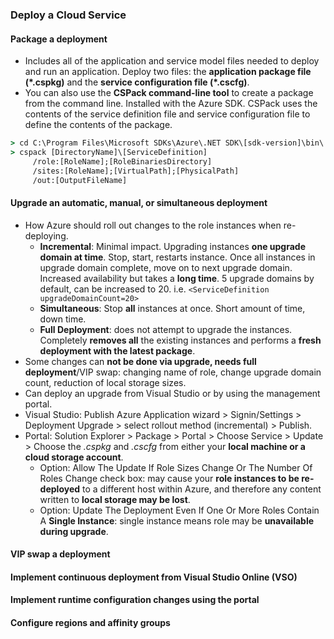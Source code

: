 ### Deploy a Cloud Service

#### Package a deployment
  * Includes all of the application and service model files needed to deploy and run an application. Deploy two files: the __application package file (\*.cspkg)__ and the __service configuration file (*.cscfg)__.
  * You can also use the __CSPack command-line tool__ to create a package from the command line. Installed with the Azure SDK. CSPack uses the contents of the service definition file and service configuration file to define the contents of the package.

  ```cmd
  > cd C:\Program Files\Microsoft SDKs\Azure\.NET SDK\[sdk-version]\bin\
  > cspack [DirectoryName]\[ServiceDefinition]
       /role:[RoleName];[RoleBinariesDirectory]
       /sites:[RoleName];[VirtualPath];[PhysicalPath]
       /out:[OutputFileName]
  ```

#### Upgrade an automatic, manual, or simultaneous deployment
  * How Azure should roll out changes to the role instances when re-deploying. 
      - __Incremental__: Minimal impact. Upgrading instances __one upgrade domain at time__. Stop, start, restarts instance. Once all instances in upgrade domain complete, move on to next upgrade domain. Increased availability but takes a __long time__. 5 upgrade domains by default, can be increased to 20. i.e. `<ServiceDefinition upgradeDomainCount=20>`
      - __Simultaneous__: Stop __all__ instances at once. Short amount of time, down time.
      - __Full Deployment__: does not attempt to upgrade the instances. Completely __removes all__ the existing instances and performs a __fresh deployment with the latest package__.
  * Some changes can __not be done via upgrade, needs full deployment__/VIP swap: changing name of role, change upgrade domain count, reduction of local storage sizes.
  * Can deploy an upgrade from Visual Studio or by using the management portal.
  * Visual Studio: Publish Azure Application wizard > Signin/Settings > Deployment Upgrade > select rollout method (incremental) > Publish.
  * Portal: Solution Explorer > Package > Portal > Choose Service > Update > Choose the _.cspkg_ and _.cscfg_ from either your __local machine or a cloud storage account__. 
      - Option: Allow The Update If Role Sizes Change Or The Number Of Roles Change check box: may cause your __role instances to be re-deployed__ to a different host within Azure, and therefore any content written to __local storage may be lost__.
      - Option: Update The Deployment Even If One Or More Roles Contain A __Single Instance__: single instance means role may be __unavailable during upgrade__.

#### VIP swap a deployment

#### Implement continuous deployment from Visual Studio Online (VSO)

#### Implement runtime configuration changes using the portal

#### Configure regions and affinity groups
